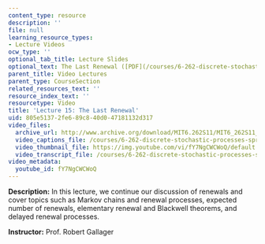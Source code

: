 ```yaml
---
content_type: resource
description: ''
file: null
learning_resource_types:
- Lecture Videos
ocw_type: ''
optional_tab_title: Lecture Slides
optional_text: The Last Renewal ([PDF](/courses/6-262-discrete-stochastic-processes-spring-2011/resources/mit6_262s11_lec15))
parent_title: Video Lectures
parent_type: CourseSection
related_resources_text: ''
resource_index_text: ''
resourcetype: Video
title: 'Lecture 15: The Last Renewal'
uid: 805e5137-2fe6-89c8-40d0-47181132d317
video_files:
  archive_url: http://www.archive.org/download/MIT6.262S11/MIT6_262S11_lec15_300k.mp4
  video_captions_file: /courses/6-262-discrete-stochastic-processes-spring-2011/a05d6223c68c53f989ca7abad4091117_fY7NgCWCWoQ.vtt
  video_thumbnail_file: https://img.youtube.com/vi/fY7NgCWCWoQ/default.jpg
  video_transcript_file: /courses/6-262-discrete-stochastic-processes-spring-2011/c3f8f1f91add45d8f5faa38015d1b9d3_fY7NgCWCWoQ.pdf
video_metadata:
  youtube_id: fY7NgCWCWoQ
---
```


**Description:** In this lecture, we continue our discussion of renewals and cover topics such as Markov chains and renewal processes, expected number of renewals, elementary renewal and Blackwell theorems, and delayed renewal processes.

**Instructor:** Prof. Robert Gallager